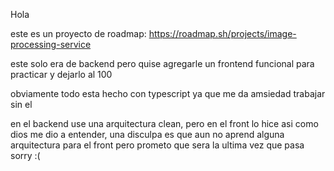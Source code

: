 Hola

este es un proyecto de roadmap: https://roadmap.sh/projects/image-processing-service

este solo era de backend pero quise agregarle un frontend funcional para practicar y dejarlo al 100

obviamente todo esta hecho con typescript ya que me da amsiedad trabajar sin el

en el backend use una arquitectura clean, pero en el front lo hice asi como dios me dio a entender, una disculpa es que aun no aprend alguna arquitectura para el front pero prometo que sera la ultima vez que pasa sorry :(